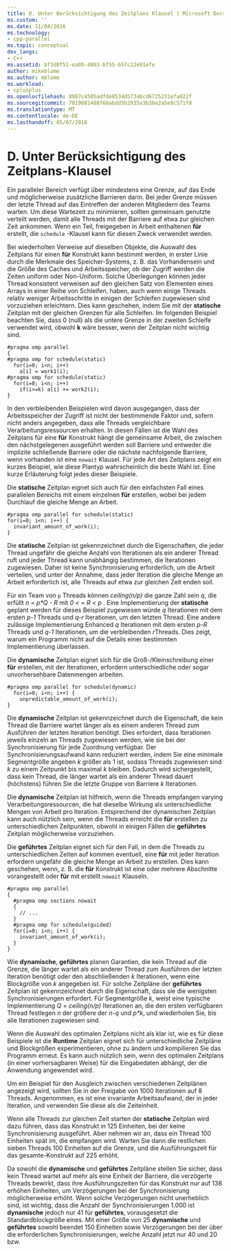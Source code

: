 ```yaml
---
title: D. Unter Berücksichtigung des Zeitplans Klausel | Microsoft Docs
ms.custom: ''
ms.date: 11/04/2016
ms.technology:
- cpp-parallel
ms.topic: conceptual
dev_langs:
- C++
ms.assetid: bf3d8f51-ea05-4803-bf55-657c12e91efe
author: mikeblome
ms.author: mblome
ms.workload:
- cplusplus
ms.openlocfilehash: 8987c4505adfde8534d57346cd6725231efa022f
ms.sourcegitcommit: 7019081488f68abdd5b2935a3b36e2a5e8c571f8
ms.translationtype: MT
ms.contentlocale: de-DE
ms.lasthandoff: 05/07/2018
---
```

# <a name="d-using-the-schedule-clause"></a>D. Unter Berücksichtigung des Zeitplans-Klausel
Ein paralleler Bereich verfügt über mindestens eine Grenze, auf das Ende und möglicherweise zusätzliche Barrieren darin. Bei jeder Grenze müssen der letzte Thread auf das Eintreffen der anderen Mitgliedern des Teams warten. Um diese Wartezeit zu minimieren, sollten gemeinsam genutzte verteilt werden, damit alle Threads mit der Barriere auf etwa zur gleichen Zeit ankommen. Wenn ein Teil, freigegeben in Arbeit enthaltenen **für** erstellt, die `schedule` -Klausel kann für diesen Zweck verwendet werden.  
  
 Bei wiederholten Verweise auf dieselben Objekte, die Auswahl des Zeitplans für einen **für** Konstrukt kann bestimmt werden, in erster Linie durch die Merkmale des Speicher-Systems, z. B. das Vorhandensein und die Größe des Caches und Arbeitsspeicher, ob der Zugriff werden die Zeiten uniform oder Non-Uniform. Solche Überlegungen können jeder Thread konsistent verweisen auf den gleichen Satz von Elementen eines Arrays in einer Reihe von Schleifen, haben, auch wenn einige Threads relativ weniger Arbeitsschritte in einigen der Schleifen zugewiesen sind vorzuziehen erleichtern. Dies kann geschehen, indem Sie mit der **statische** Zeitplan mit der gleichen Grenzen für alle Schleifen. Im folgenden Beispiel beachten Sie, dass 0 (null) als die untere Grenze in der zweiten Schleife verwendet wird, obwohl **k** wäre besser, wenn der Zeitplan nicht wichtig sind.  
  
```  
#pragma omp parallel  
{  
#pragma omp for schedule(static)  
  for(i=0; i<n; i++)  
    a[i] = work1(i);  
#pragma omp for schedule(static)  
  for(i=0; i<n; i++)  
    if(i>=k) a[i] += work2(i);  
}  
```  
  
 In den verbleibenden Beispielen wird davon ausgegangen, dass der Arbeitsspeicher der Zugriff ist nicht der bestimmende Faktor und, sofern nicht anders angegeben, dass alle Threads vergleichbare Verarbeitungsressourcen erhalten. In diesen Fällen ist die Wahl des Zeitplans für eine **für** Konstrukt hängt die gemeinsame Arbeit, die zwischen den nächstgelegenen ausgeführt werden soll Barriere und entweder die implizite schließende Barriere oder die nächste nachfolgende Barriere, wenn vorhanden ist eine `nowait` Klausel. Für jede Art des Zeitplans zeigt ein kurzes Beispiel, wie diese Plantyp wahrscheinlich die beste Wahl ist. Eine kurze Erläuterung folgt jedes dieser Beispiele.  
  
 Die **statische** Zeitplan eignet sich auch für den einfachsten Fall eines parallelen Bereichs mit einem einzelnen **für** erstellen, wobei bei jedem Durchlauf die gleiche Menge an Arbeit.  
  
```  
#pragma omp parallel for schedule(static)  
for(i=0; i<n; i++) {  
  invariant_amount_of_work(i);  
}  
```  
  
 Die **statische** Zeitplan ist gekennzeichnet durch die Eigenschaften, die jeder Thread ungefähr die gleiche Anzahl von Iterationen als ein anderer Thread ruft und jeder Thread kann unabhängig bestimmen, die Iterationen zugewiesen. Daher ist keine Synchronisierung erforderlich, um die Arbeit verteilen, und unter der Annahme, dass jeder Iteration die gleiche Menge an Arbeit erforderlich ist, alle Threads auf etwa zur gleichen Zeit enden soll.  
  
 Für ein Team von `p` Threads können *ceiling(n/p)* die ganze Zahl sein *q*, die erfüllt *n = p\*Q - R* mit *0 < = R < p* . Eine Implementierung der **statische** geplant werden für dieses Beispiel zugewiesen würde *q* Iterationen mit dem ersten *p-1* Threads und *q-r* Iterationen, um den letzten Thread.  Eine andere zulässige Implementierung Enhanced *q* Iterationen mit dem ersten *p-R* Threads und *q-1* Iterationen, um die verbleibenden *r*Threads. Dies zeigt, warum ein Programm nicht auf die Details einer bestimmten Implementierung überlassen.  
  
 Die **dynamische** Zeitplan eignet sich für die Groß-/Kleinschreibung einer **für** erstellen, mit der Iterationen, erfordern unterschiedliche oder sogar unvorhersehbare Datenmengen arbeiten.  
  
```  
#pragma omp parallel for schedule(dynamic)  
  for(i=0; i<n; i++) {  
    unpredictable_amount_of_work(i);  
}  
```  
  
 Die **dynamische** Zeitplan ist gekennzeichnet durch die Eigenschaft, die kein Thread die Barriere wartet länger als es einem anderen Thread zum Ausführen der letzten Iteration benötigt. Dies erfordert, dass Iterationen jeweils einzeln an Threads zugewiesen werden, wie sie bei der Synchronisierung für jede Zuordnung verfügbar. Der Synchronisierungsaufwand kann reduziert werden, indem Sie eine minimale Segmentgröße angeben *k* größer als 1 ist, sodass Threads zugewiesen sind *k* zu einem Zeitpunkt bis maximal *k* bleiben. Dadurch wird sichergestellt, dass kein Thread, die länger wartet als ein anderer Thread dauert (höchstens) führen Sie die letzte Gruppe von Barriere *k* Iterationen.  
  
 Die **dynamische** Zeitplan ist hilfreich, wenn die Threads empfangen varying Verarbeitungsressourcen, die hat dieselbe Wirkung als unterschiedliche Mengen von Arbeit pro Iteration. Entsprechend der dynamischen Zeitplan kann auch nützlich sein, wenn die Threads erreicht die **für** erstellen zu unterschiedlichen Zeitpunkten, obwohl in einigen Fällen die **geführtes** Zeitplan möglicherweise vorzuziehen.  
  
 Die **geführtes** Zeitplan eignet sich für den Fall, in dem die Threads zu unterschiedlichen Zeiten auf kommen eventuell, eine **für** mit jeder Iteration erfordern ungefähr die gleiche Menge an Arbeit zu erstellen. Dies kann geschehen, wenn, z. B. die **für** Konstrukt ist eine oder mehrere Abschnitte vorangestellt oder **für** mit erstellt `nowait` Klauseln.  
  
```  
#pragma omp parallel  
{  
  #pragma omp sections nowait  
  {  
    // ...  
  }  
  #pragma omp for schedule(guided)  
  for(i=0; i<n; i++) {  
    invariant_amount_of_work(i);  
  }  
}  
```  
  
 Wie **dynamische**, **geführtes** planen Garantien, die kein Thread auf die Grenze, die länger wartet als ein anderer Thread zum Ausführen der letzten Iteration benötigt oder den abschließenden *k* Iterationen, wenn eine Blockgröße von *k* angegeben ist. Für solche Zeitpläne der **geführtes** Zeitplan ist gekennzeichnet durch die Eigenschaft, dass sie die wenigsten Synchronisierungen erfordert. Für Segmentgröße *k*, weist eine typische Implementierung *Q = ceiling(n/p)* Iterationen an, die den ersten verfügbaren Thread festlegen *n* der größere der *n-q* und *p\*k*, und wiederholen Sie, bis alle Iterationen zugewiesen sind.  
  
 Wenn die Auswahl des optimalen Zeitplans nicht als klar ist, wie es für diese Beispiele ist die **Runtime** Zeitplan eignet sich für unterschiedliche Zeitpläne und Blockgrößen experimentieren, ohne zu ändern und kompilieren Sie das Programm erneut. Es kann auch nützlich sein, wenn des optimalen Zeitplans (in einer vorhersagbaren Weise) für die Eingabedaten abhängt, der die Anwendung angewendet wird.  
  
 Um ein Beispiel für den Ausgleich zwischen verschiedenen Zeitplänen angezeigt wird, sollten Sie in der Freigabe von 1000 Iterationen auf 8 Threads. Angenommen, es ist eine invariante Arbeitsaufwand, der in jeder Iteration, und verwenden Sie diese als die Zeiteinheit.  
  
 Wenn alle Threads zur gleichen Zeit starten der **statische** Zeitplan wird dazu führen, dass das Konstrukt in 125 Einheiten, bei der keine Synchronisierung ausgeführt. Aber nehmen wir an, dass ein Thread 100 Einheiten spät im, die empfangen wird. Warten Sie dann die restlichen sieben Threads 100 Einheiten auf die Grenze, und die Ausführungszeit für das gesamte-Konstrukt auf 225 erhöht.  
  
 Da sowohl die **dynamische** und **geführtes** Zeitpläne stellen Sie sicher, dass kein Thread wartet auf mehr als eine Einheit der Barriere, die verzögerte Threads bewirkt, dass ihre Ausführungszeiten für das Konstrukt nur auf 138 erhöhen Einheiten, um Verzögerungen bei der Synchronisierung möglicherweise erhöht. Wenn solche Verzögerungen nicht unerheblich sind, ist wichtig, dass die Anzahl der Synchronisierungen 1.000 ist **dynamische** jedoch nur 41 für **geführtes**, vorausgesetzt die Standardblockgröße eines. Mit einer Größe von 25 **dynamische** und **geführtes** sowohl beendet 150 Einheiten sowie Verzögerungen bei der über die erforderlichen Synchronisierungen, welche Anzahl jetzt nur 40 und 20 bzw.